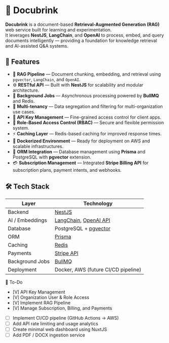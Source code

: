 # 📘 Docubrink

**Docubrink** is a document-based **Retrieval-Augmented Generation (RAG)** web service built for learning and experimentation.  
It leverages **NestJS**, **LangChain**, and **OpenAI** to process, embed, and query documents intelligently — providing a foundation for knowledge retrieval and AI-assisted Q&A systems.

## 🚀 Features

- 🧠 **RAG Pipeline** — Document chunking, embedding, and retrieval using `pgvector`, `LangChain`, and `OpenAI`.
- ⚙️ **RESTful API** — Built with **NestJS** for scalability and modular architecture.
- 🔄 **Background Jobs** — Asynchronous processing powered by **BullMQ** and Redis.
- 🧩 **Multi-tenancy** — Data segregation and filtering for multi-organization use cases.
- 🔑 **API Key Management** — Fine-grained access control for client apps.
- 🧱 **Role-Based Access Control (RBAC)** — Secure and flexible permission system.
- ⚡ **Caching Layer** — Redis-based caching for improved response times.
- 🐳 **Dockerized Environment** — Ready for deployment on AWS and scalable infrastructures.
- 🧰 **ORM Integration** — Database management using **Prisma** and PostgreSQL with **pgvector** extension.
- 💳 **Subscription Management** — Integrated **Stripe Billing API** for subscription plans, payment intents, and webhooks.

## 🛠️ Tech Stack

| Layer | Technology |
|-------|-------------|
| Backend | [NestJS](https://nestjs.com/) |
| AI / Embeddings | [LangChain](https://www.langchain.com/), [OpenAI API](https://openai.com/api) |
| Database | PostgreSQL + [pgvector](https://github.com/pgvector/pgvector) |
| ORM | [Prisma](https://www.prisma.io/) |
| Caching | [Redis](https://redis.io/) |
| Payments | [Stripe API](https://stripe.com/docs/api) |
| Background Jobs | [BullMQ](https://docs.bullmq.io/) |
| Deployment | Docker, AWS (future CI/CD pipeline) |

🧩 To-Do

- [V] API Key Management
- [V] Organization User & Role Access
- [V] Implement RAG Pipeline
- [V] Manage Subscription, Billing, and Payments
- [ ] Implement CI/CD pipeline (GitHub Actions → AWS)
- [ ] Add API rate limiting and usage analytics
- [ ] Create minimal web dashboard using NuxtJS
- [ ] Add PDF / DOCX ingestion service
